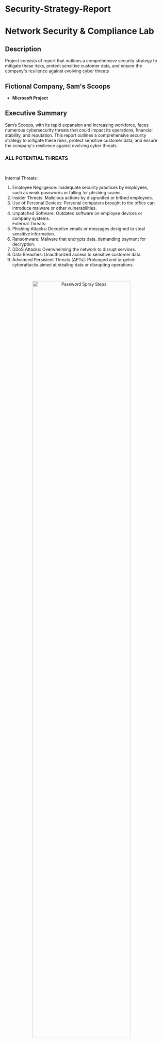 # Security-Strategy-Report

<h1>Network Security & Compliance Lab</h1>

 <h2>Description</h2>
Project consists of report that outlines a comprehensive security strategy to mitigate these risks, protect sensitive customer data, and ensure the company's resilience against evolving cyber threats
<br />
<h2>Fictional Company, Sam's Scoops </h2>

- <b>Microsoft Project</b>


<h2>Executive Summary </h2>
Sam’s Scoops, with its rapid expansion and increasing workforce, faces numerous cybersecurity threats that could impact its operations, financial stability, and reputation. This report outlines a comprehensive security strategy to mitigate these risks, protect sensitive customer data, and ensure the company's resilience against evolving cyber threats.

<br/>

<h3>ALL POTENTIAL THREATS </h3>
<br/>

Internal Threats:
1.	Employee Negligence: Inadequate security practices by employees, such as weak passwords or falling for phishing scams.<br/>
2.	Insider Threats: Malicious actions by disgruntled or bribed employees.<br/>
3.	Use of Personal Devices: Personal computers brought to the office can introduce malware or other vulnerabilities.<br/>
4.	Unpatched Software: Outdated software on employee devices or company systems.<br/>
External Threats:<br/>
1.	Phishing Attacks: Deceptive emails or messages designed to steal sensitive information.<br/>
2.	Ransomware: Malware that encrypts data, demanding payment for decryption.<br/>
3.	DDoS Attacks: Overwhelming the network to disrupt services.<br/>
4.	Data Breaches: Unauthorized access to sensitive customer data.<br/>
5.	Advanced Persistent Threats (APTs): Prolonged and targeted cyberattacks aimed at stealing data or disrupting operations.<br/>
<br/>
<p align="center">

<img src="https://imgur.com/G7vpBY0.png" height="80%" width="80%" alt="Password Spray Steps"/>
<br />
<br />  

<h4>Countermeasures for Each Threat </h4>
<br/>
Employee Negligence:<br />  
Regular cybersecurity training and awareness programs.<br />  
Enforce strong password policies.<br />  
Implement two-factor authentication (2FA).<br />  
<br />  
<br />  
Insider Threats:<br />  
Conduct thorough background checks during hiring.<br />  
Implement role-based access control (RBAC).<br />  
Monitor user activities for suspicious behavior.<br />  
<br />  
<br />  
Use of Personal Devices:<br />  
Enforce a strict personal device policy (detailed in Step 6).
Implement Mobile Device Management (MDM) solutions.<br />  
Regularly scan and monitor personal devices connected to the network.<br />  
<br />  
<br />  
Unpatched Software:<br />  
Regular software updates and patch management.<br />  
Automated update systems for critical software.<br />  
Regular vulnerability assessments.<br />  
<br />  
<br />  
Phishing Attacks:<br />  
Deploy email filtering and anti-phishing solutions.<br />  
Conduct regular phishing simulation exercises.<br />  
Educate employees on recognizing phishing attempts.<br />  
<br />  
<br />  
Ransomware:<br />  
Regular data backups and secure offsite storage.<br />  
Use of endpoint protection and anti-ransomware tools.<br />  
Educate employees on safe browsing and email practices.<br />  
<br />  
<br />  
DDoS Attacks:<br />  
Implement DDoS protection services.<br />  
Use content delivery networks (CDNs) to distribute traffic.<br />  
Monitor network traffic for unusual patterns.<br />  
<br />  
<br />  
Data Breaches:<br />  
Encrypt sensitive data in transit and at rest.<br />  
Implement robust access control mechanisms.<br />  
Regularly review and update security policies.<br />  
<br />  
<br />  
Advanced Persistent Threats (APTs):<br />  
Use advanced threat detection and response tools.<br />  
Conduct regular security audits and penetration testing.<br />  
Implement network segmentation to limit the spread of threats.<br />  
<br />  
<br />  
<h5>Comprehensive Data Protection Strategy </h5>
<br />  
<br />
Data Encryption: Encrypt all sensitive data, both in transit and at rest.<br />
Access Control: Implement strict access control policies, ensuring only authorized personnel can access sensitive data.<br />
Data Backup: Perform regular backups of all critical data, ensuring backups are encrypted and stored securely offsite.<br />
Secure Data Transmission: Use secure protocols (e.g., TLS/SSL) for all data transmissions.<br />
Regular Audits: Conduct regular security audits to identify and address vulnerabilities.<br />
Data Minimization: Collect only the data necessary for business operations and limit access to it.<br />
<br />
<h6>Phishing Avoidance Strategy </h6>
<br />
<br />
Anti-Phishing Solutions: Deploy advanced email filtering solutions to block phishing emails.<br />
Employee Training: Regularly train employees on how to recognize and report phishing attempts.<br />
Phishing Simulations: Conduct periodic phishing simulations to test employee awareness and improve training programs.<br />
Incident Response: Establish clear procedures for employees to report phishing attempts and for IT to respond swiftly.<br />
<br />
<br />
<h7>Personal Device Policy</h7>
<br />
<br />
Approval Process: Require employees to get approval before using personal devices for work.<br />
MDM Solutions: Enforce the use of Mobile Device Management (MDM) solutions to secure personal devices.<br />
Security Requirements: Mandate security measures such as antivirus software, regular updates, and strong passwords on personal devices.<br />
Network Access: Restrict access to sensitive systems and data from personal devices.<br />
Monitoring: Regularly monitor personal devices for compliance with security policies.<br />
<br />
<br />
<h8>MFA and Biometric Security Measures</h8>
<br />
<br />

Multi-Factor Authentication (MFA):<br />
Implement MFA across all systems, especially those handling sensitive data.<br />
Use a combination of something the user knows (password), something the user has (security token), and something the user is (biometrics).<br />
<br />
Biometric Security:<br />
Use biometric authentication (e.g., fingerprint or facial recognition) for critical systems.<br />
Ensure biometric data is securely stored and transmitted.<br />
Step 8: Create an Incident Response Plan<br />
<br />
Immediate Response Steps:<br />
Identify and contain the incident.<br />
Notify relevant stakeholders and authorities.<br />
Eradicate the cause of the incident (e.g., remove malware).<br />
<br />
Long-Term Recovery Strategies:<br />
Restore affected systems and data from backups.<br />
Conduct a thorough investigation to understand the incident and prevent recurrence.<br />
Communicate transparently with customers and stakeholders about the incident and steps taken.<br />
<br />
Preventive Measures:<br />
Regularly review and update the incident response plan.<br />
Conduct regular drills and simulations to ensure readiness.<br />
Implement lessons learned from past incidents to improve defenses.<br />
Step 9: Propose a Plan for Continuous Monitoring and Improvement<br />
<br />
Continuous Monitoring:<br />
Implement real-time monitoring tools to detect and respond to threats swiftly.<br />
Regularly review logs and alerts for signs of suspicious activity.<br />
<br />
Regular Assessments:<br />
Conduct regular security audits and vulnerability assessments.<br />
Perform penetration testing to identify and address weaknesses.<br />
<br />
Employee Training:<br />
Continually update employee training programs to address new threats.<br />
Encourage a culture of security awareness and vigilance.<br />
<br />
Policy Review and Update:<br />
Regularly review and update security policies and procedures.<br />
Stay informed about emerging threats and adapt security measures accordingly.<br />
<br />

<h9>Conclusion</h9>

This comprehensive security strategy report outlines the necessary steps for Sam’s Scoops to protect its operations and customer data from potential threats. By implementing these measures, Sam’s Scoops can enhance its security posture, mitigate risks, and ensure the trust and safety of its customers and employees.



<br/>
</p>

<!--
 ```diff
- text in red
+ text in green
! text in orange
# text in gray
@@ text in purple (and bold)@@
```
--!>
